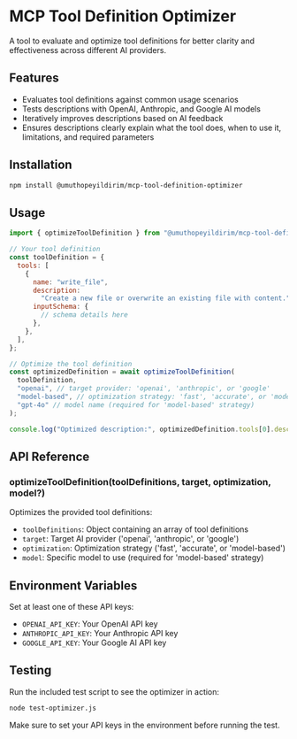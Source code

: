 # MCP Tool Definition Optimizer

A tool to evaluate and optimize tool definitions for better clarity and effectiveness across different AI providers.

## Features

- Evaluates tool definitions against common usage scenarios
- Tests descriptions with OpenAI, Anthropic, and Google AI models
- Iteratively improves descriptions based on AI feedback
- Ensures descriptions clearly explain what the tool does, when to use it, limitations, and required parameters

## Installation

```bash
npm install @umuthopeyildirim/mcp-tool-definition-optimizer
```

## Usage

```javascript
import { optimizeToolDefinition } from "@umuthopeyildirim/mcp-tool-definition-optimizer";

// Your tool definition
const toolDefinition = {
  tools: [
    {
      name: "write_file",
      description:
        "Create a new file or overwrite an existing file with content.",
      inputSchema: {
        // schema details here
      },
    },
  ],
};

// Optimize the tool definition
const optimizedDefinition = await optimizeToolDefinition(
  toolDefinition,
  "openai", // target provider: 'openai', 'anthropic', or 'google'
  "model-based", // optimization strategy: 'fast', 'accurate', or 'model-based'
  "gpt-4o" // model name (required for 'model-based' strategy)
);

console.log("Optimized description:", optimizedDefinition.tools[0].description);
```

## API Reference

### optimizeToolDefinition(toolDefinitions, target, optimization, model?)

Optimizes the provided tool definitions:

- `toolDefinitions`: Object containing an array of tool definitions
- `target`: Target AI provider ('openai', 'anthropic', or 'google')
- `optimization`: Optimization strategy ('fast', 'accurate', or 'model-based')
- `model`: Specific model to use (required for 'model-based' strategy)

## Environment Variables

Set at least one of these API keys:

- `OPENAI_API_KEY`: Your OpenAI API key
- `ANTHROPIC_API_KEY`: Your Anthropic API key
- `GOOGLE_API_KEY`: Your Google AI API key

## Testing

Run the included test script to see the optimizer in action:

```bash
node test-optimizer.js
```

Make sure to set your API keys in the environment before running the test.
